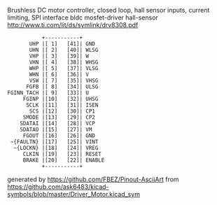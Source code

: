 Brushless DC motor controller, closed loop, hall sensor inputs, current limiting, SPI interface
bldc mosfet-driver hall-sensor
http://www.ti.com/lit/ds/symlink/drv8308.pdf


	           +-----------+
	       UHP |[ 1]   [41]| GND
	       UHN |[ 2]   [40]| WLSG
	       VHP |[ 3]   [39]| W
	       VHN |[ 4]   [38]| WHSG
	       WHP |[ 5]   [37]| VLSG
	       WHN |[ 6]   [36]| V
	       VSW |[ 7]   [35]| VHSG
	      FGFB |[ 8]   [34]| ULSG
	FGINN_TACH |[ 9]   [33]| U
	     FGINP |[10]   [32]| UHSG
	      SCLK |[11]   [31]| ISEN
	       SCS |[12]   [30]| CP1
	     SMODE |[13]   [29]| CP2
	    SDATAI |[14]   [28]| VCP
	    SDATAO |[15]   [27]| VM
	     FGOUT |[16]   [26]| GND
	 ~{FAULTN} |[17]   [25]| VINT
	  ~{LOCKN} |[18]   [24]| VREG
	     CLKIN |[19]   [23]| RESET
	     BRAKE |[20]   [22]| ENABLE
	           +-----------+


generated by https://github.com/FBEZ/Pinout-AsciiArt from https://github.com/ask6483/kicad-symbols/blob/master/Driver_Motor.kicad_sym